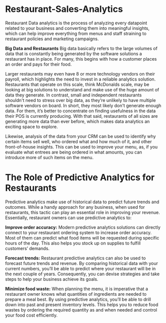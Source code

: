 # Restaurant-Sales-Analytics

Restaurant Data analytics is the process of analyzing every datapoint related to your business and converting them into meaningful insights, which can help improve everything from menus and staff straining to restaurant policies and marketing campaigns.


**Big Data and Restaurants**
Big data basically refers to the large volumes of data that is constantly being generated by the software solutions a restaurant has in place. For many, this begins with how a customer places an order and pays for their food.

Larger restaurants may even have 8 or more technology vendors on their payroll, which highlights the need to invest in a reliable analytics solution. Restaurants that operate on this scale, think McDonalds scale, may be looking at big solutions to understand and make use of the huge amount of data they generate. In contrast, small and independent restaurants shouldn't need to stress over big data, as they’re unlikely to have multiple software vendors on board. In short, they most likely don't generate enough data. For them, it’s better to concentrate on finding usefulness in the data their POS is currently producing. With that said, restaurants of all sizes are generating more data than ever before, which makes data analytics an exciting space to explore.

Likewise, analysis of the data from your CRM can be used to identify why certain items sell well, who ordered what and how much of it, and other front-of-house insights. This can be used to improve your menu, as, if you evaluate what entrees are being ordered in what amounts, you can introduce more of such items on the menu.


# The Role of Predictive Analytics for Restaurants
Predictive analytics make use of historical data to predict future trends and outcomes. While a handy approach for any business, when used for restaurants, this tactic can play an essential role in improving your revenue. Essentially, restaurant owners can use predictive analytics to:

**Improve order accuracy:** Modern predictive analytics solutions can directly connect to your restaurant ordering system to increase order accuracy. Most of them can predict what food items will be requested during specific hours of the day. This also helps you stock up on supplies to fulfill customers’ demands.

**Forecast trends:** Restaurant predictive analytics can also be used to forecast future trends and revenue. By comparing historical data with your current numbers, you’ll be able to predict where your restaurant will be in the next couple of years. Consequently, you can devise strategies and take steps to help your business achieve its goals.

**Minimize food waste:** When planning the menu, it is imperative that a restaurant owner knows what quantities of ingredients are needed to prepare a meal best. By using predictive analytics, you’ll be able to drill down into past and present inventory levels. This helps you to reduce food wastes by ordering the required quantity as and when needed and control your food cost efficiently.
